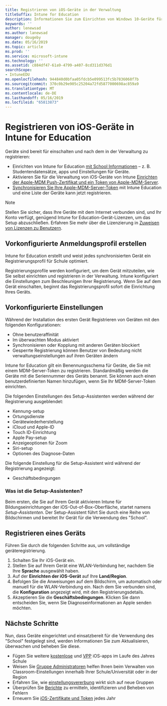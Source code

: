 ```yaml
---
title: Registrieren von iOS-Geräte in der Verwaltung
titleSuffix: Intune for Education
description: Informationen Sie zum Einrichten von Windows 10-Geräte für Intune for Education.
keywords: ''
author: lenewsad
ms.author: lanewsad
manager: dougeby
ms.date: 05/16/2019
ms.topic: article
ms.prod: ''
ms.service: microsoft-intune
ms.technology: ''
ms.assetid: c884df47-61a9-4799-a407-8cd311d376d1
searchScope:
- IntuneEDU
ms.openlocfilehash: 944840d0bfaa05fdcb5e099513fc5b7836068f7b
ms.sourcegitcommit: 370c0b29e905c25204a72fd5877000698ac859a9
ms.translationtype: MT
ms.contentlocale: de-DE
ms.lasthandoff: 05/16/2019
ms.locfileid: "65813873"
---
```

# <a name="enroll-ios-devices-in-intune-for-education"></a>Registrieren von iOS-Geräte in Intune for Education

Geräte sind bereit für einschalten und nach dem in der Verwaltung zu registrieren:

* Einrichten von Intune for Education [mit School Informationen](what-is-school-data-sync.md) – z. B. Studentendatensätze, apps und Einstellungen für Geräte.
* Aktivieren Sie für die Verwaltung von iOS-Geräte von Intune [Einrichten der Apple-MDM Push-Zertifikat und ein Token von Apple-MDM-Server](setup-ios-device-management.md#add-an-mdm-push-certificate).
* [Synchronisieren Sie Ihre Apple-MDM-Server-Token](setup-ios-device-management.md#sync-managed-devices) mit Intune Education und eine Liste der Geräte kann jetzt registrieren.  

> [!NOTE]
> Stellen Sie sicher, dass Ihre Geräte mit dem Internet verbunden sind, und Ihr Konto verfügt, genügend Intune for Education-Gerät-Lizenzen, um das Setup abzuschließen. Erfahren Sie mehr über die Lizenzierung in [Zuweisen von Lizenzen zu Benutzern](https://docs.microsoft.com/intune/get-started/start-with-a-paid-subscription-to-microsoft-intune-step-4).

## <a name="preconfigured-enrollment-profile"></a>Vorkonfigurierte Anmeldungsprofil erstellen  
Intune for Education erstellt und weist jedes synchronisierten Gerät ein Registrierungsprofil für Schule optimiert.  

Registrierungsprofile werden konfiguriert, um dem Gerät mitzuteilen, wie Sie selbst einrichten und registrieren in der Verwaltung. Intune konfiguriert die Einstellungen zum Beschleunigen Ihrer Registrierung.  Wenn Sie auf dem Gerät einschalten, beginnt das Registrierungsprofil sofort die Einrichtung Ihres Geräts.

## <a name="preconfigured-settings"></a>Vorkonfigurierte Einstellungen  
Während der Installation des ersten Gerät Registrieren von Geräten mit den folgenden Konfigurationen:

* Ohne benutzeraffinität
* Im überwachten Modus aktiviert
* Synchronisieren oder Kopplung mit anderen Geräten blockiert
* Gesperrte Registrierung können Benutzer von Bedeutung nicht verwaltungseinstellungen auf ihren Geräten ändern  

Intune for Education gilt ein Benennungsschema für Geräte, die Sie mit einem MDM-Server-Token zu registrieren. Standardmäßig werden die Geräte mit die Seriennummer des Geräts benannt. Sie können auch einen benutzerdefinierten Namen hinzufügen, wenn Sie Ihr MDM-Server-Token einrichten.  

Die folgenden Einstellungen des Setup-Assistenten werden während der Registrierung ausgeblendet:
* Kennung-setup
* Ortungsdienste
* Gerätewiederherstellung
* iCloud und Apple-ID
* Touch ID-Einrichtung
* Apple Pay-setup
* Anzeigeoptionen für Zoom
* Siri-setup
* Optionen des Diagnose-Daten  


Die folgende Einstellung für die Setup-Assistent wird während der Registrierung angezeigt:
* Geschäftsbedingungen

### <a name="what-is-setup-assistant"></a>Was ist die Setup-Assistenten?
Beim ersten, die Sie auf Ihrem Gerät aktivieren Intune für Bildungseinrichtungen der iOS-Out-of-Box-Oberfläche, startet namens *Setup-Assistenten*. Der Setup-Assistent führt Sie durch eine Reihe von Bildschirmen und bereitet Ihr Gerät für die Verwendung des "School".  

## <a name="enroll-a-device"></a>Registrieren eines Geräts

Führen Sie durch die folgenden Schritte aus, um vollständige geräteregistrierung.

1. Schalten Sie Ihr iOS-Gerät ein. 
2. Stellen Sie auf Ihrem Gerät eine WLAN-Verbindung her, nachdem Sie Ihre **Sprache** ausgewählt haben.
3. Auf der **Einrichten der iOS-Gerät** auf Ihre **Land/Region**.
4. Befolgen Sie die Anweisungen auf dem Bildschirm, um automatisch oder manuell für die WLAN-Verbindung ein. Nach dem Sie verbunden sind, die **Konfiguration** angezeigt wird, mit den Registrierungsdetails.  
5. Akzeptieren Sie die **Geschäftsbedingungen**. Klicken Sie dann entscheiden Sie, wenn Sie Diagnoseinformationen an Apple senden möchten.  

## <a name="next-steps"></a>Nächste Schritte
Nun, dass Geräte eingerichtet und einsatzbereit für die Verwendung des "School" festgelegt sind, werden Informationen Sie zum Aktualisieren, überwachen und beheben Sie diese.   
* Fügen Sie weitere [kostenlose](add-apps-ios.md) und [VPP](add-vpp-apps-ios.md) iOS-apps im Laufe des Jahres Schule
* Weisen Sie [Gruppe Administratoren](group-admin-delegate.md) helfen Ihnen beim Verwalten von Classroom-Einstellungen innerhalb Ihrer Schule/Universität oder in der Region
* Erfahren Sie, wie [einstellungsvererbung](settings-inheritance.md) wirkt sich auf neue Gruppen
* Überprüfen Sie [Berichte](what-are-reports.md) zu ermitteln, identifizieren und Beheben von Fehlern 
* Erneuern Sie [iOS-Zertifikate und Token](renew-ios-certificate-token.md) jedes Jahr
